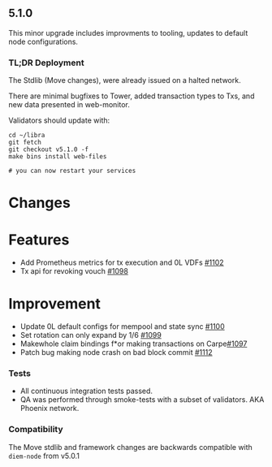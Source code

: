 ## 5.1.0

This minor upgrade includes improvments to tooling, updates to default node configurations.

### TL;DR Deployment

The Stdlib (Move changes), were already issued on a halted network.

There are minimal bugfixes to Tower, added transaction types to Txs, and new data presented in web-monitor.

Validators should update with:

```
cd ~/libra
git fetch
git checkout v5.1.0 -f
make bins install web-files

# you can now restart your services
```

# Changes

# Features
* Add Prometheus metrics for tx execution and 0L VDFs [#1102](https://github.com/OLSF/libra/pull/1102)
* Tx api for revoking vouch [#1098](https://github.com/OLSF/libra/pull/1098)

# Improvement
* Update 0L default configs for mempool and state sync [#1100](https://github.com/OLSF/libra/pull/1100)
* Set rotation can only expand by 1/6 [#1099](https://github.com/OLSF/libra/pull/1099)
* Makewhole claim bindings f*or making transactions on Carpe[#1097](https://github.com/OLSF/libra/pull/1097)
* Patch bug making node crash on bad block commit [#1112](https://github.com/OLSF/libra/pull/1112)

### Tests

- All continuous integration tests passed.
- QA was performed through smoke-tests with a subset of validators. AKA Phoenix network.

###  Compatibility
The Move stdlib and framework changes are backwards compatible with `diem-node` from v5.0.1



